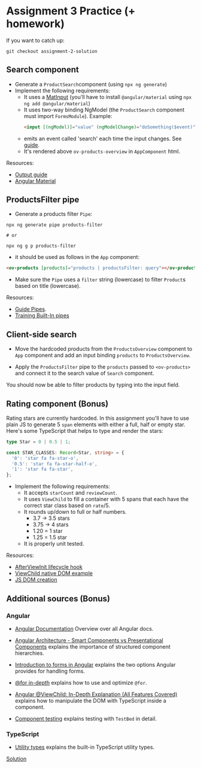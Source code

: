 # Assignment 3 Practice (+ homework)
If you want to catch up:

```
git checkout assignment-2-solution
```

## Search component

- Generate a `ProductSearch`component (using `npx ng generate`)
- Implement the following requirements:
  - It uses a [MatInput](https://material.angular.dev/components/input/overview) (you'll have to install `@angular/material` using `npx ng add @angular/material`)
  - It uses two-way binding NgModel (the `ProductSearch` component must import `FormsModule`). Example:
    ```html
    <input [(ngModel)]="value" (ngModelChange)="doSomething($event)" />
    ```
  - emits an event called 'search' each time the input changes. See [guide](https://angular.dev/guide/components/outputs).
  - It's rendered above `ov-products-overview` in `AppComponent` html.


Resources:
- [Output guide](https://angular.dev/guide/components/outputs)
- [Angular Material](https://material.angular.io/)

## ProductsFilter pipe

- Generate a products filter `Pipe`:

```shell
npx ng generate pipe products-filter

# or

npx ng g p products-filter
```

- it should be used as follows in the `App` component:
```html
<ov-products [products]="products | productsFilter: query"></ov-products>
```

- Make sure the `Pipe` uses a `filter` string (lowercase) to filter `Product`s based on title (lowercase).

Resources:
- [Guide Pipes](https://angular.dev/guide/templates/pipes).
- [Training Built-In pipes](https://angular.dev/tutorials/learn-angular/22-pipes)

## Client-side search

- Move the hardcoded products from the `ProductsOverview` component to `App` component and add an input binding `products` to `ProductsOverview`.

- Apply the `ProductsFilter` pipe to the `products` passed to `<ov-products>` and connect it to the search value of `Search` component.

You should now be able to filter products by typing into the input field.

## Rating component (Bonus)

Rating stars are currently hardcoded. In this assignment you'll have to use plain JS to generate 5 `span` elements with
either a full, half or empty star. Here's some TypeScript that helps to type and render the stars:
```typescript
type Star = 0 | 0.5 | 1;

const STAR_CLASSES: Record<Star, string> = {
  '0': 'star fa fa-star-o',
  '0.5': 'star fa fa-star-half-o',
  '1': 'star fa fa-star',
};
```

- Implement the following requirements:
  - It accepts `starCount` and `reviewCount`.
  - It uses `ViewChild` to fill a container with 5 spans that each have the correct star class based on `rate`/5.
  - It rounds up/down to full or half numbers.
    - 3.7 -> 3.5 stars
    - 3.75 -> 4 stars
    - 1.20 = 1 star
    - 1.25 = 1.5 star
  - It is properly unit tested.

Resources:
  - [AfterViewInit lifecycle hook](https://angular.dev/guide/components/lifecycle#ngafterviewinit)
  - [ViewChild native DOM example](https://blog.angular-university.io/angular-viewchild/#usingviewchildtoinjectareferencetoadomelement)
  - [JS DOM creation](https://developer.mozilla.org/en-US/docs/Web/API/Node/appendChild)

## Additional sources (Bonus)

### Angular

- [Angular Documentation](https://angular.dev/overview) Overview over all Angular docs.

- [Angular Architecture - Smart Components vs Presentational Components](https://blog.angular-university.io/angular-2-smart-components-vs-presentation-components-whats-the-difference-when-to-use-each-and-why/)
  explains the importance of structured component hierarchies.

- [Introduction to forms in Angular](https://angular.dev/guide/forms)
  explains the two options Angular provides for handling forms.

- [@for in-depth](https://blog.angular-university.io/angular-for/) 
  explains how to use and optimize `@for`.
  
- [Angular @ViewChild: In-Depth Explanation (All Features Covered)](https://blog.angular-university.io/angular-viewchild/)
  explains how to manipulate the DOM with TypeScript inside a component.

- [Component testing](https://angular.dev/guide/testing/components-scenarios)
  explains testing with `TestBed` in detail.

### TypeScript

- [Utility types](https://www.typescriptlang.org/docs/handbook/utility-types.html)
  explains the built-in TypeScript utility types.

[Solution](https://github.com/OpenValue-D/angular-basic-training/compare/assignment-2-solution...assignment-3-solution)
